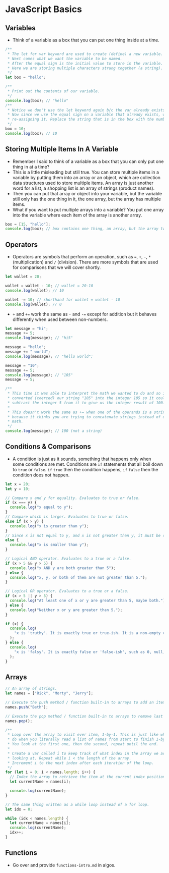 # JavaScript Basics

## Variables

- Think of a variable as a box that you can put one thing inside at a time.

```js
/**
 * The let for var keyword are used to create (define) a new variable.
 * Next comes what we want the variable to be named.
 * After the equal sign is the initial value to store in the variable.
 * Here we are storing multiple characters strung together (a string).
 */
let box = "hello";

/**
 * Print out the contents of our variable.
 */
console.log(box); // "hello"
/**
 * Notice we don't use the let keyword again b/c the var already exists.
 * Now since we use the equal sign on a variable that already exists, we are
 * re-assigning it. Replace the string that is in the box with the number 10.
 */
box = 10;
console.log(box); // 10
```

## Storing Multiple Items In A Variable

- Remember I said to think of a variable as a box that you can only put one thing in at a time?
- This is a little misleading but still true. You can store multiple items in a variable by putting them into an array or an object, which are collection data structures used to store multiple items. An array is just another word for a list, a shopping list is an array of strings (product names).
- Then you can put that array or object into your variable, but the variable still only has the one thing in it, the one array, but the array has multiple items.
- What if you want to put multiple arrays into a variable? You put one array into the variable where each item of the array is another array.

```js
box = [15, "hello"];
console.log(box); // box contains one thing, an array, but the array two items.
```

## Operators

- Operators are symbols that perform an operation, such as `=`, `+`, `-`, `*` (multiplication) and `/` (division). There are more symbols that are used for comparisons that we will cover shortly.

```js
let wallet = 20;

wallet = wallet - 10; // wallet = 20-10
console.log(wallet); // 10

wallet -= 10; // shorthand for wallet = wallet - 10
console.log(wallet); // 0
```

- `+` and `+=` work the same as `-` and `-=` except for addition but it behaves differently when used between non-numbers.

```js
let message = "hi";
message += 5;
console.log(message); // "hi5"

message = "hello";
message += " world";
console.log(message); // "hello world";

message = "10";
message += 5;
console.log(message); // "105"
message -= 5;

/**
 * This time it was able to interpret the math we wanted to do and so it
 * converted (coerced) our string "105" into the integer 105 so it could
 * subtract the integer 5 from it to give us the integer result of 100.
 *
 * This doesn't work the same as += when one of the operands is a string,
 * because it thinks you are trying to concatenate strings instead of doing
 * math.
 */
console.log(message); // 100 (not a string)
```

## Conditions & Comparisons

- A condition is just as it sounds, something that happens only when some conditions are met. Conditions are `if` statements that all boil down to `true` or `false`. `if` `true` then the condition happens, `if` `false` then the condition does not happen.

```js
let x = 20;
let y = 10;

// Compare x and y for equality. Evaluates to true or false.
if (x === y) {
  console.log("x equal to y");
}
// Compare which is larger. Evaluates to true or false.
else if (x > y) {
  console.log("x is greater than y");
}
// Since x is not equal to y, and x is not greater than y, it must be smaller.
else {
  console.log("x is smaller than y");
}

// Logical AND operator. Evaluates to a true or a false.
if (x > 5 && y > 5) {
  console.log("x AND y are both greater than 5");
} else {
  console.log("x, y, or both of them are not greater than 5.");
}

// Logical OR operator. Evaluates to a true or a false.
if (x > 5 || y > 5) {
  console.log("At least one of x or y are greater than 5, maybe both.");
} else {
  console.log("Neither x or y are greater than 5.");
}

if (x) {
  console.log(
    "x is 'truthy'. It is exactly true or true-ish. It is a non-empty value. It is not 0, not an empty string, not null, not undefined, etc."
  );
} else {
  console.log(
    "x is 'falsy'. It is exactly false or 'false-ish', such as 0, null, or an empty string."
  );
}
```

## Arrays

```js
// An array of strings.
let names = ["Rick", "Morty", "Jerry"];

// Execute the push method / function built-in to arrays to add an item.
names.push("Beth");

// Execute the pop method / function built-in to arrays to remove last item.
names.pop();

/**
 * Loop over the array to visit ever item, 1-by-1. This is just like what you
 * do when you literally read a list of names from start to finish 1-by-1.
 * You look at the first one, then the second, repeat until the end.
 *
 * Create a var called i to keep track of what index in the array we are
 * looking at. Repeat while i < the length of the array.
 * Increment i to the next index after each iteration of the loop.
 */
for (let i = 0; i < names.length; i++) {
  // Index the array to retrieve the item at the current index position.
  let currentName = names[i];

  console.log(currentName);
}

// The same thing written as a while loop instead of a for loop.
let idx = 0;

while (idx < names.length) {
  let currentName = names[i];
  console.log(currentName);
  idx++;
}
```

## Functions

- Go over and provide `functions-intro.md` in algos.
